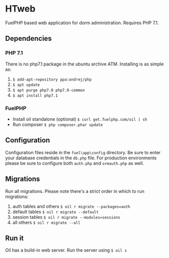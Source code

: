 # HTweb
FuelPHP based web application for dorm administration. Requires PHP 7.1.

## Dependencies
### PHP 7.1
There is no php7.1 package in the ubuntu archive ATM. Installing is as simple as:
1. `$ add-apt-repository ppa:ondrej/php`
2. `$ apt update`
3. `$ apt purge php7.0 php7.0-common`
4. `$ apt install php7.1` 

### FuelPHP
* Install oil standalone (optional) `$ curl get.fuelphp.com/oil | sh`
* Run composer `$ php composer.phar update`

## Configuration
Configuration files reside in the `fuel\app\config` directory.
Be sure to enter your database credentials in the `db.php` file.
For production environments please be sure to configure both `auth.php` and `ormauth.php` as well.

## Migrations
Run all migrations. Please note there's a strict order in which to run migrations:
1. auth tables and others `$ oil r migrate --packages=auth` 
2. default tables `$ oil r migrate --default`
3. session tables `$ oil r migrate --modules=sessions`
4. all others `$ oil r migrate --all`

## Run it
Oil has a build-in web server. Run the server using `$ oil s`
